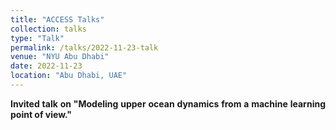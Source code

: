 ```yaml
---
title: "ACCESS Talks"
collection: talks
type: "Talk"
permalink: /talks/2022-11-23-talk
venue: "NYU Abu Dhabi"
date: 2022-11-23
location: "Abu Dhabi, UAE"
---
```


<div style="text-align: justify"> 
<strong>Invited talk on "Modeling upper ocean dynamics from a machine learning point of view."</strong>
</div>
